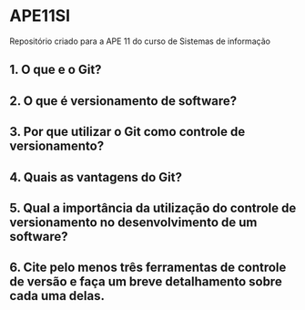 # APE11SI
Repositório criado para a APE 11 do curso de Sistemas de informação

## 1. O que e o Git?

## 2. O que é versionamento de software?

## 3. Por que utilizar o Git como controle de versionamento?

## 4. Quais as vantagens do Git?

## 5. Qual a importância da utilização do controle de versionamento no desenvolvimento de um software?

## 6. Cite pelo menos três ferramentas de controle de versão e faça um breve detalhamento sobre cada uma delas.
